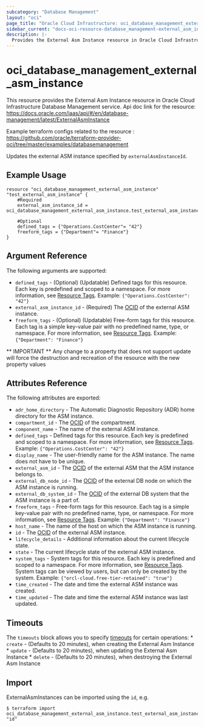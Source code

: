 ```yaml
---
subcategory: "Database Management"
layout: "oci"
page_title: "Oracle Cloud Infrastructure: oci_database_management_external_asm_instance"
sidebar_current: "docs-oci-resource-database_management-external_asm_instance"
description: |-
  Provides the External Asm Instance resource in Oracle Cloud Infrastructure Database Management service
---
```


# oci_database_management_external_asm_instance
This resource provides the External Asm Instance resource in Oracle Cloud Infrastructure Database Management service.
Api doc link for the resource: https://docs.oracle.com/iaas/api/#/en/database-management/latest/ExternalAsmInstance

Example terraform configs related to the resource : https://github.com/oracle/terraform-provider-oci/tree/master/examples/databasemanagement

Updates the external ASM instance specified by `externalAsmInstanceId`.


## Example Usage

```hcl
resource "oci_database_management_external_asm_instance" "test_external_asm_instance" {
	#Required
	external_asm_instance_id = oci_database_management_external_asm_instance.test_external_asm_instance.id

	#Optional
	defined_tags = {"Operations.CostCenter"= "42"}
	freeform_tags = {"Department"= "Finance"}
}
```

## Argument Reference

The following arguments are supported:

* `defined_tags` - (Optional) (Updatable) Defined tags for this resource. Each key is predefined and scoped to a namespace. For more information, see [Resource Tags](https://docs.cloud.oracle.com/iaas/Content/General/Concepts/resourcetags.htm). Example: `{"Operations.CostCenter": "42"}` 
* `external_asm_instance_id` - (Required) The [OCID](https://docs.cloud.oracle.com/iaas/Content/General/Concepts/identifiers.htm) of the external ASM instance.
* `freeform_tags` - (Optional) (Updatable) Free-form tags for this resource. Each tag is a simple key-value pair with no predefined name, type, or namespace. For more information, see [Resource Tags](https://docs.cloud.oracle.com/iaas/Content/General/Concepts/resourcetags.htm). Example: `{"Department": "Finance"}` 


** IMPORTANT **
Any change to a property that does not support update will force the destruction and recreation of the resource with the new property values

## Attributes Reference

The following attributes are exported:

* `adr_home_directory` - The Automatic Diagnostic Repository (ADR) home directory for the ASM instance.
* `compartment_id` - The [OCID](https://docs.cloud.oracle.com/iaas/Content/General/Concepts/identifiers.htm) of the compartment.
* `component_name` - The name of the external ASM instance.
* `defined_tags` - Defined tags for this resource. Each key is predefined and scoped to a namespace. For more information, see [Resource Tags](https://docs.cloud.oracle.com/iaas/Content/General/Concepts/resourcetags.htm). Example: `{"Operations.CostCenter": "42"}` 
* `display_name` - The user-friendly name for the ASM instance. The name does not have to be unique.
* `external_asm_id` - The [OCID](https://docs.cloud.oracle.com/iaas/Content/General/Concepts/identifiers.htm) of the external ASM that the ASM instance belongs to.
* `external_db_node_id` - The [OCID](https://docs.cloud.oracle.com/iaas/Content/General/Concepts/identifiers.htm) of the external DB node on which the ASM instance is running.
* `external_db_system_id` - The [OCID](https://docs.cloud.oracle.com/iaas/Content/General/Concepts/identifiers.htm) of the external DB system that the ASM instance is a part of.
* `freeform_tags` - Free-form tags for this resource. Each tag is a simple key-value pair with no predefined name, type, or namespace. For more information, see [Resource Tags](https://docs.cloud.oracle.com/iaas/Content/General/Concepts/resourcetags.htm). Example: `{"Department": "Finance"}` 
* `host_name` - The name of the host on which the ASM instance is running.
* `id` - The [OCID](https://docs.cloud.oracle.com/iaas/Content/General/Concepts/identifiers.htm) of the external ASM instance.
* `lifecycle_details` - Additional information about the current lifecycle state.
* `state` - The current lifecycle state of the external ASM instance.
* `system_tags` - System tags for this resource. Each key is predefined and scoped to a namespace. For more information, see [Resource Tags](https://docs.cloud.oracle.com/iaas/Content/General/Concepts/resourcetags.htm). System tags can be viewed by users, but can only be created by the system.  Example: `{"orcl-cloud.free-tier-retained": "true"}` 
* `time_created` - The date and time the external ASM instance was created.
* `time_updated` - The date and time the external ASM instance was last updated.

## Timeouts

The `timeouts` block allows you to specify [timeouts](https://registry.terraform.io/providers/oracle/oci/latest/docs/guides/changing_timeouts) for certain operations:
	* `create` - (Defaults to 20 minutes), when creating the External Asm Instance
	* `update` - (Defaults to 20 minutes), when updating the External Asm Instance
	* `delete` - (Defaults to 20 minutes), when destroying the External Asm Instance


## Import

ExternalAsmInstances can be imported using the `id`, e.g.

```
$ terraform import oci_database_management_external_asm_instance.test_external_asm_instance "id"
```

